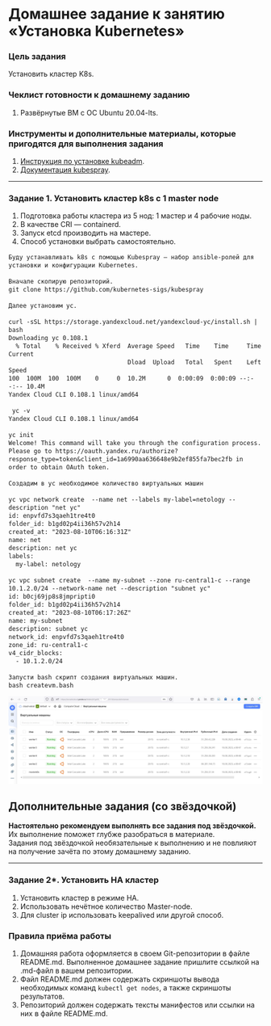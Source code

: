 # Домашнее задание к занятию «Установка Kubernetes»

### Цель задания

Установить кластер K8s.

### Чеклист готовности к домашнему заданию

1. Развёрнутые ВМ с ОС Ubuntu 20.04-lts.


### Инструменты и дополнительные материалы, которые пригодятся для выполнения задания

1. [Инструкция по установке kubeadm](https://kubernetes.io/docs/setup/production-environment/tools/kubeadm/create-cluster-kubeadm/).
2. [Документация kubespray](https://kubespray.io/).

-----

### Задание 1. Установить кластер k8s с 1 master node

1. Подготовка работы кластера из 5 нод: 1 мастер и 4 рабочие ноды.
2. В качестве CRI — containerd.
3. Запуск etcd производить на мастере.
4. Способ установки выбрать самостоятельно.

```
Буду устанавливать k8s c помощью Kubespray — набор ansible-ролей для установки и конфигурации Kubernetes.

Вначале скопирую репозиторий.
git clone https://github.com/kubernetes-sigs/kubespray

Далее установим yc.

curl -sSL https://storage.yandexcloud.net/yandexcloud-yc/install.sh | bash
Downloading yc 0.108.1
  % Total    % Received % Xferd  Average Speed   Time    Time     Time  Current
                                 Dload  Upload   Total   Spent    Left  Speed
100  100M  100  100M    0     0  10.2M      0  0:00:09  0:00:09 --:--:-- 10.4M
Yandex Cloud CLI 0.108.1 linux/amd64

 yc -v
Yandex Cloud CLI 0.108.1 linux/amd64

yc init
Welcome! This command will take you through the configuration process.
Please go to https://oauth.yandex.ru/authorize?response_type=token&client_id=1a6990aa636648e9b2ef855fa7bec2fb in order to obtain OAuth token.

Создадим в yc необходимое количество виртуальных машин

yc vpc network create  --name net --labels my-label=netology --description "net yc"
id: enpvfd7s3qaeh1tre4t0
folder_id: b1gd02p4ii36h57v2h14
created_at: "2023-08-10T06:16:31Z"
name: net
description: net yc
labels:
  my-label: netology

yc vpc subnet create  --name my-subnet --zone ru-central1-c --range 10.1.2.0/24 --network-name net --description "subnet yc"
id: b0cj69jp8s8jmpripti0
folder_id: b1gd02p4ii36h57v2h14
created_at: "2023-08-10T06:17:26Z"
name: my-subnet
description: subnet yc
network_id: enpvfd7s3qaeh1tre4t0
zone_id: ru-central1-c
v4_cidr_blocks:
  - 10.1.2.0/24

Запусти bash скрипт создания виртуальных машин.
bash createvm.bash

```
<p align="center">
  <img width="1200" src="createvm1.jpg">
</p>


## Дополнительные задания (со звёздочкой)

**Настоятельно рекомендуем выполнять все задания под звёздочкой.** Их выполнение поможет глубже разобраться в материале.   
Задания под звёздочкой необязательные к выполнению и не повлияют на получение зачёта по этому домашнему заданию. 

------
### Задание 2*. Установить HA кластер

1. Установить кластер в режиме HA.
2. Использовать нечётное количество Master-node.
3. Для cluster ip использовать keepalived или другой способ.

### Правила приёма работы

1. Домашняя работа оформляется в своем Git-репозитории в файле README.md. Выполненное домашнее задание пришлите ссылкой на .md-файл в вашем репозитории.
2. Файл README.md должен содержать скриншоты вывода необходимых команд `kubectl get nodes`, а также скриншоты результатов.
3. Репозиторий должен содержать тексты манифестов или ссылки на них в файле README.md.
